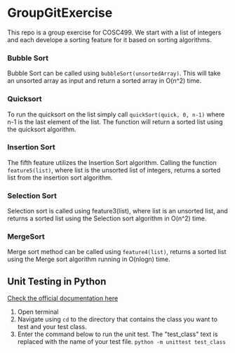 # GroupGitExercise

This repo is a group exercise for COSC499. We start with a list of integers and each develope a sorting feature for it based on sorting algorithms.

### Bubble Sort
Bubble Sort can be called using `bubbleSort(unsortedArray)`. This will take an unsorted array as input and return a sorted array in O(n^2) time.

### Quicksort
To run the quicksort on the list simply call `quickSort(quick, 0, n-1)` where n-1 is the last element of the list. The function will return a sorted list using the quicksort algorithm.

### Insertion Sort
The fifth feature utilizes the Insertion Sort algorithm. Calling the function `feature5(list)`, where list is the unsorted list of integers, returns a sorted list from the insertion sort algorithm.

### Selection Sort
Selection sort is called using feature3(list), where list is an unsorted list, and returns a sorted list using the Selection sort algorithm in O(n^2) time. 

### MergeSort
Merge sort method can be called using `feature4(list)`, returns a sorted list using the Merge sort algorithm running in O(nlogn) time.

## Unit Testing in Python
[Check the official documentation here](https://docs.python.org/3/library/unittest.html)

1. Open terminal
2. Navigate using `cd` to the directory that contains the class you want to test and your test class.
3. Enter the command below to run the unit test. The "test_class" text is replaced with the name of your test file.
`python -m unittest test_class`
